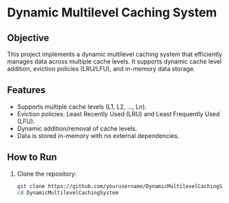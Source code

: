 # Dynamic Multilevel Caching System

## Objective
This project implements a dynamic multilevel caching system that efficiently manages data across multiple cache levels. It supports dynamic cache level addition, eviction policies (LRU/LFU), and in-memory data storage.

## Features
- Supports multiple cache levels (L1, L2, ..., Ln).
- Eviction policies: Least Recently Used (LRU) and Least Frequently Used (LFU).
- Dynamic addition/removal of cache levels.
- Data is stored in-memory with no external dependencies.

## How to Run
1. Clone the repository:
   ```bash
   git clone https://github.com/yourusername/DynamicMultilevelCachingSystem.git
   cd DynamicMultilevelCachingSystem
